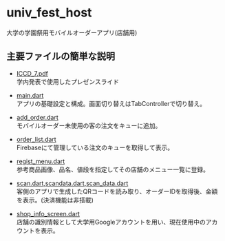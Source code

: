 # univ_fest_host
大学の学園祭用モバイルオーダーアプリ(店舗用)
## 主要ファイルの簡単な説明
- [ICCD_7.pdf](ICCD_7.pdf)  
    学内発表で使用したプレゼンスライド

- [main.dart](univ_fest_host/lib/main.dart)  
    アプリの基礎設定と構成。画面切り替えはTabControllerで切り替え。
- [add_order.dart](univ_fest_host/lib/screens/add_order.dart)  
    モバイルオーダー未使用の客の注文をキューに追加。
- [order_list.dart](univ_fest_host/lib/screens/order_list.dart)  
    Firebaseにて管理している注文のキューを取得して表示。
- [regist_menu.dart](univ_fest_host/lib/screens/regist_menu.dart)  
    参考商品画像、品名、値段を指定してその店舗のメニュー一覧に登録。
- [scan.dart](univ_fest_host/lib/screens/scan.dart),[scandata.dart](univ_fest_host/lib/screens/scandata.dart),[scan_data.dart](univ_fest_host/lib/screens/widgets/scan_data.dart)  
    客側のアプリで生成したQRコードを読み取り、オーダーIDを取得後、金額を表示。(決済機能は非搭載)
- [shop_info_screen.dart](univ_fest_host/lib/screens/shop_info_screen.dart)  
    店舗の識別情報として大学用Googleアカウントを用い、現在使用中のアカウントを表示。